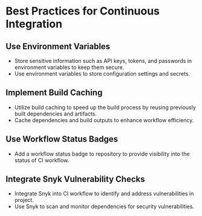 # Best Practices for Continuous Integration

## Use Environment Variables
- Store sensitive information such as API keys, tokens, and passwords in environment variables to keep them secure.
- Use environment variables to store configuration settings and secrets.

## Implement Build Caching
- Utilize build caching to speed up the build process by reusing previously built dependencies and artifacts.
- Cache dependencies and build outputs to enhance workflow efficiency.

## Use Workflow Status Badges
- Add a workflow status badge to repository to provide visibility into the status of CI workflow.

## Integrate Snyk Vulnerability Checks
- Integrate Snyk into CI workflow to identify and address vulnerabilities in project.
- Use Snyk to scan and monitor dependencies for security vulnerabilities.

